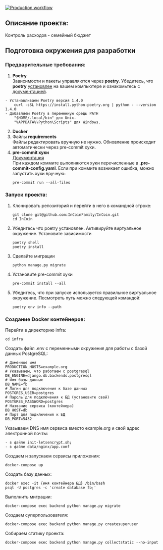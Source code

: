 [![Production workflow](https://github.com/InCoinFamily/InCoin/actions/workflows/main.yaml/badge.svg)](https://github.com/InCoinFamily/InCoin/actions/workflows/main.yaml)

## Описание проекта:
Контроль расходов - семейный бюджет

## Подготовка окружения для разработки

### Предварительные требования:
1. **Poetry** \
Зависимости и пакеты управляются через **poetry**. Убедитесь, что **poetry** [установлен](https://python-poetry.org/docs/#osx--linux--bashonwindows-install-instructions) на вашем компьютере и ознакомьтесь с [документацией](https://python-poetry.org/docs/cli/).
```
- Устанавливаем Poetry версия 1.4.0
    curl -sSL https://install.python-poetry.org | python - --version 1.4.0
- Добавляем Poetry в переменную среды PATH
    "$HOME/.local/bin" для Unix.
    "%APPDATA%\Python\Scripts" для Windows.
```
2. **Docker**
3. Файлы **requirements** \
Файлы редактировать вручную не нужно. Обновление происходит автоматически через pre-commit хуки.
4. **pre-commit хуки** \
[Документация](https://pre-commit.com)\
При каждом коммите выполняются хуки перечисленные в **.pre-commit-config.yaml**.
Если при коммите возникает ошибка, можно запустить хуки вручную:
    ```
    pre-commit run --all-files
    ```

### Запуск проекта:
1. Клонировать репозиторий и перейти в него в командной строке:
    ```
    git clone git@github.com:InCoinFamily/InCoin.git
    cd InCoin
    ```
2. Убедитесь что poetry установлен. Активируйте виртуальное окружение. Установите зависимости
    ```
    poetry shell
    poetry install
    ```
3. Сделайте миграции
    ```
    python manage.py migrate
    ```
4. Установите pre-commit хуки
    ```
    pre-commit install --all
    ```
5. Убедитесь, что при запуске используется правильное виртуальное окружение.
Посмотреть путь можно следующей командой:
    ```
    poetry env info --path
    ```

### Создание Docker контейнеров:
Перейти в директорию infra:
```
cd infra
```

Создать файл .env с переменными окружения для работы с базой данных PostgreSQL:

```
# Доменное имя
PRODUCTION_HOSTS=example.org
# Указываем, что работаем с postgresql
DB_ENGINE=django.db.backends.postgresql
# Имя базы данных
DB_NAME=fb
# Логин для подключения к базе данных
POSTGRES_USER=postgres
# Пароль для подключения к БД (установите свой)
POSTGRES_PASSWORD=postgres
# Название сервиса (контейнера)
DB_HOST=db
# Порт для подключения к БД
DB_PORT=5432
```
Указываем DNS имя сервиса вместо example.org и свой адрес электронной почты:

```
- в файле init-letsencrypt.sh;
- в файле data/nginx/app.conf
```

Создаем и запускаем сервисы приложения:

```
docker-compose up
```

Создать базу данных:
```
docker exec -it {имя контейнера БД} /bin/bash
psql -U postgres -c 'create database fb;'
```

Выполнить миграции:

```
docker-compose exec backend python manage.py migrate
```

Создаем суперпользователя:

```
docker-compose exec backend python manage.py createsuperuser
```

Собираем статику проекта:

```
docker-compose exec backend python manage.py collectstatic --no-input
```
